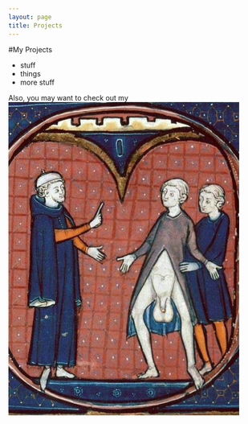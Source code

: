 ```yaml
---
layout: page
title: Projects
---
```


#My Projects
* stuff
* things
* more stuff

Also, you may want to check out my
![balls](/images/balls.jpg)
